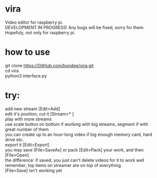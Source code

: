 # vira
Video editor for raspberry pi.<br />
DEVELOPMENT IN PROGRESS! Any bugs will be fixed, sorry for them.<br />
Hopefuly, not only for raspberry pi.
# how to use
git clone https://GitHub.com/bondpe/vira.git<br />
cd vira<br />
python3 interface.py
# try:
add new stream [Edit>Add]<br />
edit it's position, cut it [Stream>* ]<br />
play with more streams<br />
use scale button on bottom if working with big streams, segment if with great number of them<br />
you can create up to an hour-long video if big enough memory card, hard drive etc.<br />
export it [Edit>Export]<br />
you may save [File>SaveAs] or pack [Edit>Pack] your work, and then [File>Open]<br />
the difference: if saved, you just can't delete videos for it to work well<br />
remember, top items on streamer are on top of everything<br />
[File>Save] isn't working yet
